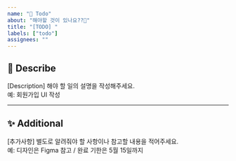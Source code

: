 ```yaml
---
name: "📝 Todo"
about: "해야할 것이 있나요??🤔"
title: "[TODO] "
labels: ["todo"]
assignees: ""
---
```


## 📌 Describe

[Description] 해야 할 일의 설명을 작성해주세요.  
예: 회원가입 UI 작성

---

## ✨ Additional

[추가사항] 별도로 알려줘야 할 사항이나 참고할 내용을 적어주세요.  
예: 디자인은 Figma 참고 / 완료 기한은 5월 15일까지

